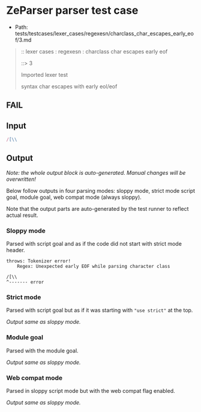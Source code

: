# ZeParser parser test case

- Path: tests/testcases/lexer_cases/regexesn/charclass_char_escapes_early_eof/3.md

> :: lexer cases : regexesn : charclass char escapes early eof
>
> ::> 3
>
> Imported lexer test
>
> syntax char escapes with early eol/eof

## FAIL

## Input

`````js
/[\\
`````

## Output

_Note: the whole output block is auto-generated. Manual changes will be overwritten!_

Below follow outputs in four parsing modes: sloppy mode, strict mode script goal, module goal, web compat mode (always sloppy).

Note that the output parts are auto-generated by the test runner to reflect actual result.

### Sloppy mode

Parsed with script goal and as if the code did not start with strict mode header.

`````
throws: Tokenizer error!
    Regex: Unexpected early EOF while parsing character class

/[\\
^------- error
`````

### Strict mode

Parsed with script goal but as if it was starting with `"use strict"` at the top.

_Output same as sloppy mode._

### Module goal

Parsed with the module goal.

_Output same as sloppy mode._

### Web compat mode

Parsed in sloppy script mode but with the web compat flag enabled.

_Output same as sloppy mode._
